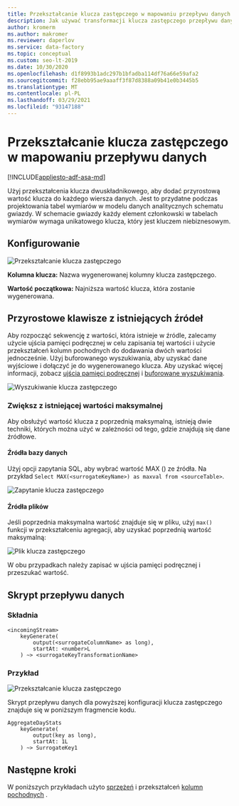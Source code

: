 ```yaml
---
title: Przekształcanie klucza zastępczego w mapowaniu przepływu danych
description: Jak używać transformacji klucza zastępczego przepływu danych Azure Data Factory mapowania, aby generować sekwencyjne wartości klucza
author: kromerm
ms.author: makromer
ms.reviewer: daperlov
ms.service: data-factory
ms.topic: conceptual
ms.custom: seo-lt-2019
ms.date: 10/30/2020
ms.openlocfilehash: d1f8993b1adc297b1bfadba114df76a66e59afa2
ms.sourcegitcommit: f28ebb95ae9aaaff3f87d8388a09b41e0b3445b5
ms.translationtype: MT
ms.contentlocale: pl-PL
ms.lasthandoff: 03/29/2021
ms.locfileid: "93147188"
---
```

# <a name="surrogate-key-transformation-in-mapping-data-flow"></a>Przekształcanie klucza zastępczego w mapowaniu przepływu danych 

[!INCLUDE[appliesto-adf-asa-md](includes/appliesto-adf-asa-md.md)]

Użyj przekształcenia klucza dwuskładnikowego, aby dodać przyrostową wartość klucza do każdego wiersza danych. Jest to przydatne podczas projektowania tabel wymiarów w modelu danych analitycznych schematu gwiazdy. W schemacie gwiazdy każdy element członkowski w tabelach wymiarów wymaga unikatowego klucza, który jest kluczem niebiznesowym.

## <a name="configuration"></a>Konfigurowanie

![Przekształcanie klucza zastępczego](media/data-flow/surrogate.png "Przekształcanie klucza zastępczego")

**Kolumna klucza:** Nazwa wygenerowanej kolumny klucza zastępczego.

**Wartość początkowa:** Najniższa wartość klucza, która zostanie wygenerowana.

## <a name="increment-keys-from-existing-sources"></a>Przyrostowe klawisze z istniejących źródeł

Aby rozpocząć sekwencję z wartości, która istnieje w źródle, zalecamy użycie ujścia pamięci podręcznej w celu zapisania tej wartości i użycie przekształceń kolumn pochodnych do dodawania dwóch wartości jednocześnie. Użyj buforowanego wyszukiwania, aby uzyskać dane wyjściowe i dołączyć je do wygenerowanego klucza. Aby uzyskać więcej informacji, zobacz [ujścia pamięci podręcznej](data-flow-sink.md#cache-sink) i [buforowane wyszukiwania](concepts-data-flow-expression-builder.md#cached-lookup).

![Wyszukiwanie klucza zastępczego](media/data-flow/cached-lookup-example.png "Wyszukiwanie klucza zastępczego")

### <a name="increment-from-existing-maximum-value"></a>Zwiększ z istniejącej wartości maksymalnej

Aby obsłużyć wartość klucza z poprzednią maksymalną, istnieją dwie techniki, których można użyć w zależności od tego, gdzie znajdują się dane źródłowe.

#### <a name="database-sources"></a>Źródła bazy danych

Użyj opcji zapytania SQL, aby wybrać wartość MAX () ze źródła. Na przykład `Select MAX(<surrogateKeyName>) as maxval from <sourceTable>`.

![Zapytanie klucza zastępczego](media/data-flow/surrogate-key-max-database.png "Zapytanie przekształcenia klucza zastępczego")

#### <a name="file-sources"></a>Źródła plików

Jeśli poprzednia maksymalna wartość znajduje się w pliku, użyj `max()` funkcji w przekształceniu agregacji, aby uzyskać poprzednią wartość maksymalną:

![Plik klucza zastępczego](media/data-flow/surrogate-key-max-file.png "Plik klucza zastępczego")

W obu przypadkach należy zapisać w ujścia pamięci podręcznej i przeszukać wartość. 


## <a name="data-flow-script"></a>Skrypt przepływu danych

### <a name="syntax"></a>Składnia

```
<incomingStream> 
    keyGenerate(
        output(<surrogateColumnName> as long),
        startAt: <number>L
    ) ~> <surrogateKeyTransformationName>
```

### <a name="example"></a>Przykład

![Przekształcanie klucza zastępczego](media/data-flow/surrogate.png "Przekształcanie klucza zastępczego")

Skrypt przepływu danych dla powyższej konfiguracji klucza zastępczego znajduje się w poniższym fragmencie kodu.

```
AggregateDayStats
    keyGenerate(
        output(key as long),
        startAt: 1L
    ) ~> SurrogateKey1
```

## <a name="next-steps"></a>Następne kroki

W poniższych przykładach użyto [sprzężeń](data-flow-join.md) i przekształceń [kolumn pochodnych](data-flow-derived-column.md) .
